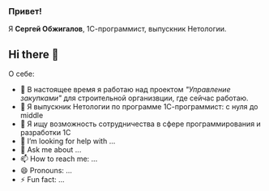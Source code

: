 ### Привет!

Я **Сергей Обжигалов**, 1С-программист, выпускник Нетологии.


## Hi there 👋



О себе:
 
- 🔭 В настоящее время я работаю над проектом *"Управление закупками"* для строительной организвции, где сейчас работаю.
- 🌱 Я выпускник Нетологии по программе 1С-программист: с нуля до middle
- 👯 Я ищу возможность сотрудничества в сфере программирования и разработки 1С
- 🤔 I’m looking for help with ...
- 💬 Ask me about ...
- 📫 How to reach me: ...
- 😄 Pronouns: ...
- ⚡ Fun fact: ...

